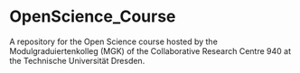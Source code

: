 # OpenScience_Course
A repository for the Open Science course hosted by the Modulgraduiertenkolleg (MGK) of the Collaborative Research Centre 940 at the Technische Universität Dresden.
